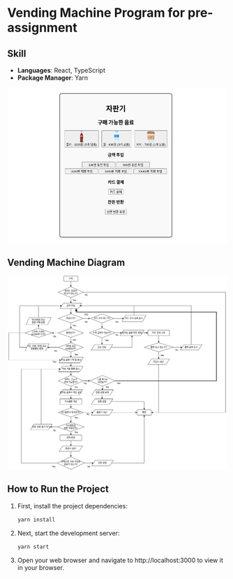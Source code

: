 # Vending Machine Program for pre-assignment

## Skill

- **Languages**: React, TypeScript
- **Package Manager**: Yarn

![Alt text](/public/vending-machine-preview.png)

## Vending Machine Diagram

![Alt text](/public/vending-machine-diagram.png)

## How to Run the Project

1. First, install the project dependencies:

   ```bash
   yarn install
   ```

2. Next, start the development server:
   ```bash
   yarn start
   ```
3. Open your web browser and navigate to http://localhost:3000 to view it in your browser.
